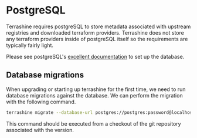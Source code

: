 # PostgreSQL

Terrashine requires postgreSQL to store metadata associated with upstream registries and downloaded terraform providers.
Terrashine does not store any terraform providers inside of postgreSQL itself so the requirements are typically fairly light.

Please see postgreSQL's [excellent documentation](https://www.postgresql.org/docs/16/admin.html) to set up the database.

## Database migrations

When upgrading or starting up terrashine for the first time, we need to run database migrations against the database.
We can perform the migration with the following command.

``` bash
terrashine migrate --database-url postgres://postgres:password@localhost/
```

This command should be executed from a checkout of the git repository associated with the version.
